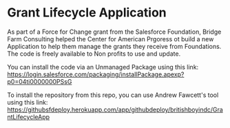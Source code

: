Grant Lifecycle Application
=================

As part of a Force for Change grant from the Salesforce Foundation, Bridge Farm Consulting helped the Center for American Prgoress ot build a new Application to help them manage the grants they receive from Foundations. The code is freely available to Non profits to use and update. 

You can install the code via an Unmanaged Package using this link:
https://login.salesforce.com/packaging/installPackage.apexp?p0=04ti0000000PSsG

To install the repository from this repo, you can use Andrew Fawcett's tool using this link:
https://githubsfdeploy.herokuapp.com/app/githubdeploy/britishboyindc/GrantLifecycleApp
